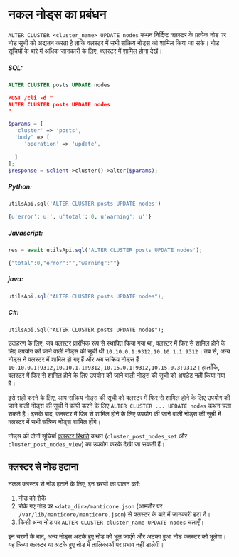 # नकल नोड्स का प्रबंधन
<!-- example managing replication nodes 1 -->
`ALTER CLUSTER <cluster_name> UPDATE nodes` कथन निर्दिष्ट क्लस्टर के प्रत्येक नोड पर नोड सूची को अद्यतन करता है ताकि क्लस्टर में सभी सक्रिय नोड्स को शामिल किया जा सके। नोड सूचियों के बारे में अधिक जानकारी के लिए, [क्लस्टर में शामिल होना](../../Creating_a_cluster/Setting_up_replication/Joining_a_replication_cluster.md) देखें।

<!-- intro -->
##### SQL:

<!-- request SQL -->

```sql
ALTER CLUSTER posts UPDATE nodes
```

<!-- request JSON -->

```json
POST /cli -d "
ALTER CLUSTER posts UPDATE nodes
"
```

<!-- request PHP -->

```php
$params = [
  'cluster' => 'posts',
  'body' => [
     'operation' => 'update',
     
  ]
];
$response = $client->cluster()->alter($params); 
```
<!-- intro -->
##### Python:

<!-- request Python -->

```python
utilsApi.sql('ALTER CLUSTER posts UPDATE nodes')
```

<!-- response Python -->
```python
{u'error': u'', u'total': 0, u'warning': u''}
```
<!-- intro -->
##### Javascript:

<!-- request javascript -->

```javascript
res = await utilsApi.sql('ALTER CLUSTER posts UPDATE nodes');
```

<!-- response javascript -->
```javascript
{"total":0,"error":"","warning":""}
```

<!-- intro -->
##### java:

<!-- request Java -->

```java
utilsApi.sql("ALTER CLUSTER posts UPDATE nodes");
```

<!-- intro -->
##### C#:

<!-- request C# -->

```clike
utilsApi.Sql("ALTER CLUSTER posts UPDATE nodes");
```
<!-- end -->

उदाहरण के लिए, जब क्लस्टर प्रारंभिक रूप से स्थापित किया गया था, क्लस्टर में फिर से शामिल होने के लिए उपयोग की जाने वाली नोड्स की सूची थी `10.10.0.1:9312,10.10.1.1:9312`। तब से, अन्य नोड्स ने क्लस्टर में शामिल हो गए हैं और अब सक्रिय नोड्स हैं `10.10.0.1:9312,10.10.1.1:9312,10.15.0.1:9312,10.15.0.3:9312`। हालाँकि, क्लस्टर में फिर से शामिल होने के लिए उपयोग की जाने वाली नोड्स की सूची को अपडेट नहीं किया गया है।

इसे सही करने के लिए, आप सक्रिय नोड्स की सूची को क्लस्टर में फिर से शामिल होने के लिए उपयोग की जाने वाली नोड्स की सूची में कॉपी करने के लिए `ALTER CLUSTER ... UPDATE nodes` कथन चला सकते हैं। इसके बाद, क्लस्टर में फिर से शामिल होने के लिए उपयोग की जाने वाली नोड्स की सूची में क्लस्टर में सभी सक्रिय नोड्स शामिल होंगे। 

नोड्स की दोनों सूचियाँ [क्लस्टर स्थिति](../../Creating_a_cluster/Setting_up_replication/Replication_cluster_status.md) कथन (`cluster_post_nodes_set` और `cluster_post_nodes_view`) का उपयोग करके देखी जा सकती हैं।

## क्लस्टर से नोड हटाना

नकल क्लस्टर से नोड हटाने के लिए, इन चरणों का पालन करें:
1. नोड को रोकें
2. रोके गए नोड पर `<data_dir>/manticore.json` (आमतौर पर `/var/lib/manticore/manticore.json`) से क्लस्टर के बारे में जानकारी हटा दें।
3. किसी अन्य नोड पर `ALTER CLUSTER cluster_name UPDATE nodes` चलाएँ।

इन चरणों के बाद, अन्य नोड्स अटके हुए नोड को भूल जाएंगे और अटका हुआ नोड क्लस्टर को भूलेगा। यह क्रिया क्लस्टर या अटके हुए नोड में तालिकाओं पर प्रभाव नहीं डालेगी।
<!-- proofread -->



